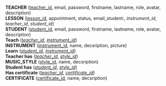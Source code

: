 **TEACHER** (<ins>teacher_id</ins>, email, password, firstname, lastname, role, avatar, description)  
**LESSON** (<ins>lesson_id</ins>, appointment, status, email_student:, _instrument_id_, _teacher_id_, _student_id_)  
**STUDENT** (<ins>student_id</ins>, email, password, firstname, lastname, role, avatar, description)  
**Teach** (<ins>_teacher_id_</ins>, <ins>_instrument_id_</ins>)  
**INSTRUMENT** (<ins>instrument_id</ins>, name, decsription, picture)  
**Learn** (<ins>_student_id_</ins>, <ins>_instrument_id_</ins>)  
**Teacher has** (<ins>_teacher_id_</ins>, <ins>_style_id_</ins>)  
**MUSIC_STYLE** (<ins>style_id</ins>, name, decsription)  
**Student has** (<ins>_student_id_</ins>, <ins>_style_id_</ins>)  
**Has certificate** (<ins>_teacher_id_</ins>, <ins>_certificate_id_</ins>)  
**CERTIFICATE** (<ins>certificate_id</ins>, name, decsription)